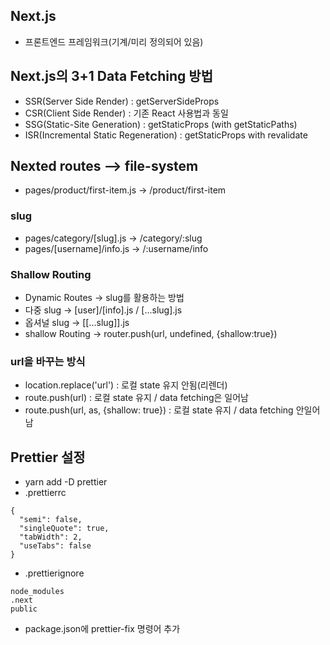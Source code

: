 ## Next.js

- 프론트엔드 프레임워크(기계/미리 정의되어 있음)

## Next.js의 3+1 Data Fetching 방법

- SSR(Server Side Render) : getServerSideProps
- CSR(Client Side Render) : 기존 React 사용법과 동일
- SSG(Static-Site Generation) : getStaticProps (with getStaticPaths)
- ISR(Incremental Static Regeneration) : getStaticProps with revalidate

## Nexted routes --> file-system

- pages/product/first-item.js -> /product/first-item

### slug

- pages/category/[slug].js -> /category/:slug
- pages/[username]/info.js -> /:username/info

### Shallow Routing

- Dynamic Routes -> slug를 활용하는 방법
- 다중 slug -> [user]/[info].js / [...slug].js
- 옵셔널 slug -> [[...slug]].js
- shallow Routing -> router.push(url, undefined, {shallow:true})

### url을 바꾸는 방식

- location.replace('url') : 로컬 state 유지 안됨(리렌더)
- route.push(url) : 로컬 state 유지 / data fetching은 일어남
- route.push(url, as, {shallow: true}) : 로컬 state 유지 / data fetching 안일어남

## Prettier 설정

- yarn add -D prettier
- .prettierrc

```
{
  "semi": false,
  "singleQuote": true,
  "tabWidth": 2,
  "useTabs": false
}
```

- .prettierignore

```
node_modules
.next
public
```

- package.json에 prettier-fix 명령어 추가
